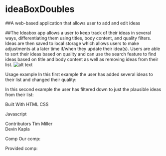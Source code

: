 # ideaBoxDoubles


##A web-based application that allows user to add and edit ideas

##The Ideabox app allows a user to keep track of their ideas in several ways, differentiating them using titles, body content, and quality filters. Ideas are then saved to local storage which allows users to make adjustments at a later time if/when they update their idea(s). Users are able to sort their ideas based on quality and can use the search feature to find ideas based on title and body content as well as removing ideas from their list.
![alt text](images/ibDesk)

Usage example
In this first example the user has added several ideas to their list and changed their quality:


In this second example the user has filtered down to just the plausible ideas from their list:

Built With
HTML
CSS

Javascript

Contributors
Tim Miller  
Devin Kapla

Comp
Our comp:

Provided comp:
